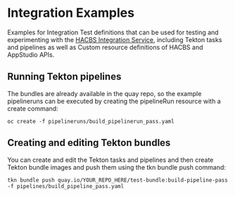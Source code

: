 # Integration Examples
Examples for Integration Test definitions that can be used for testing and experimenting with the 
[HACBS Integration Service](https://github.com/konflux-ci/integration-service), including Tekton tasks and pipelines as well as 
Custom resource definitions of HACBS and AppStudio APIs.

## Running Tekton pipelines

The bundles are already available in the quay repo, so the example pipelineruns
can be executed by creating the pipelineRun resource with a create command:

```
oc create -f pipelineruns/build_pipelinerun_pass.yaml
```

## Creating and editing Tekton bundles
You can create and edit the Tekton tasks and pipelines and then create 
Tekton bundle images and push them using the tkn bundle push command:

```
tkn bundle push quay.io/YOUR_REPO_HERE/test-bundle:build-pipeline-pass -f pipelines/build_pipeline_pass.yaml
```
